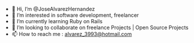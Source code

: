 - 👋 Hi, I’m @JoseAlvarezHernandez
- 👀 I’m interested in software development, freelancer
- 🌱 I’m currently learning Ruby on Rails
- 💞️ I’m looking to collaborate on freelance Projects | Open Source Projects
- 📫 How to reach me : alvarez_3993@hotmail.com

<!---
JoseAlvarezHernandez/JoseAlvarezHernandez is a ✨ special ✨ repository because its `README.md` (this file) appears on your GitHub profile.
You can click the Preview link to take a look at your changes.
--->
